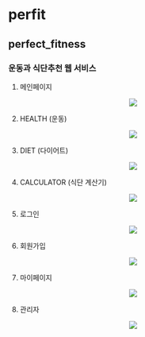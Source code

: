 # perfit
## perfect_fitness
### 운동과 식단추천 웹 서비스

1. 메인페이지
<p align="center">
  <img src="https://github.com/eujinjung/perfit/assets/121158335/a0bbf0f4-01ad-42ba-87de-8ff1c4692519">
</p>

2. HEALTH (운동)
<p align="center">
  <img src="https://github.com/eujinjung/perfit/assets/121158335/b237fa51-ab55-491f-8f6f-b017527f1511">
</p>

3. DIET (다이어트)
<p align="center">
  <img src="https://github.com/eujinjung/perfit/assets/121158335/ffc13f2f-8856-486a-861a-3a76864b1123">
</p>

4. CALCULATOR (식단 계산기)
<p align="center">
  <img src="https://github.com/eujinjung/perfit/assets/121158335/ba7cbecc-3e88-474c-8898-079b976673b6">
</p>

5. 로그인
<p align="center">
  <img src="https://github.com/eujinjung/perfit/assets/121158335/aa798487-2fdc-42fb-ba19-03738f7e117f">
</p>

6. 회원가입
<p align="center">
  <img src="https://github.com/eujinjung/perfit/assets/121158335/2e6411ff-33c5-4873-83fa-1c19c653f848">
</p>

7. 마이페이지
<p align="center">
  <img src="https://github.com/eujinjung/perfit/assets/121158335/e9ccbd46-c082-4d55-b272-4dddd85101eb">
</p>

8. 관리자
<p align="center">
  <img src="https://github.com/eujinjung/perfit/assets/121158335/da589f8c-d561-4bfb-bfbd-c3525bdd7d37">
</p>
